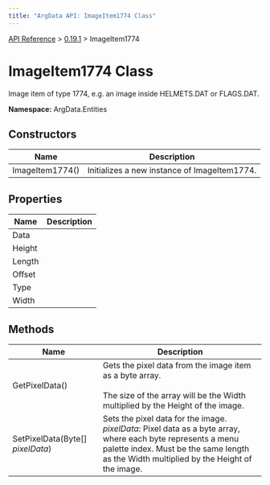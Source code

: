 ```yaml
---
title: "ArgData API: ImageItem1774 Class"
---
```


[API Reference](/argdata/api) &gt; [0.19.1](/argdata/api/0.19.1) &gt; ImageItem1774

# ImageItem1774 Class

Image item of type 1774, e.g. an image inside HELMETS.DAT or FLAGS.DAT.

**Namespace:** ArgData.Entities

## Constructors

<table class="table table-bordered table-striped ">
<thead>
  <tr>
    <th>Name</th>
    <th>Description</th>
  </tr>
</thead>
<tbody>
  <tr>
    <td>ImageItem1774()</td>
    <td>Initializes a new instance of ImageItem1774.</td>
  </tr>
</tbody>
</table>


## Properties

<table class="table table-bordered table-striped ">
<thead>
  <tr>
    <th>Name</th>
    <th>Description</th>
  </tr>
</thead>
<tbody>
  <tr>
    <td>Data</td>
    <td></td>
  </tr>
  <tr>
    <td>Height</td>
    <td></td>
  </tr>
  <tr>
    <td>Length</td>
    <td></td>
  </tr>
  <tr>
    <td>Offset</td>
    <td></td>
  </tr>
  <tr>
    <td>Type</td>
    <td></td>
  </tr>
  <tr>
    <td>Width</td>
    <td></td>
  </tr>
</tbody>
</table>


## Methods

<table class="table table-bordered table-striped ">
<thead>
  <tr>
    <th>Name</th>
    <th>Description</th>
  </tr>
</thead>
<tbody>
  <tr>
    <td>GetPixelData()</td>
    <td>Gets the pixel data from the image item as a byte array.<br /><br />The size of the array will be the Width multiplied by the Height of the image.</td>
  </tr>
  <tr>
    <td>SetPixelData(Byte[] <em>pixelData</em>)</td>
    <td>Sets the pixel data for the image.<br /><em>pixelData</em>: Pixel data as a byte array, where each byte represents a menu palette index. Must be the same length as the Width multiplied by the Height of the image.<br /></td>
  </tr>
</tbody>
</table>


